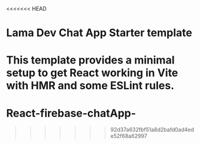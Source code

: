 <<<<<<< HEAD
# Lama Dev Chat App Starter template

This template provides a minimal setup to get React working in Vite with HMR and some ESLint rules.
=======
# React-firebase-chatApp-
>>>>>>> 92d37a632fbf51a8d2bafd0ad4ede52f68a62997
